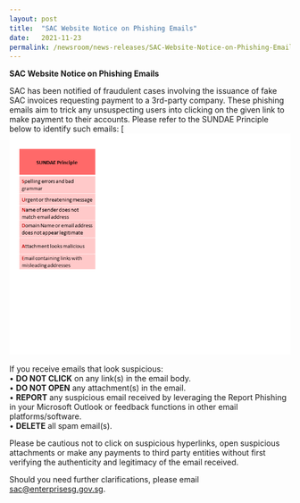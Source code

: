 ```yaml
---
layout: post
title:  "SAC Website Notice on Phishing Emails"
date:   2021-11-23
permalink: /newsroom/news-releases/SAC-Website-Notice-on-Phishing-Emails
---
```


**SAC Website Notice on Phishing Emails**
 
SAC has been notified of fraudulent cases involving the issuance of fake SAC invoices requesting payment to a 3rd-party company. These phishing emails aim to trick any unsuspecting users into clicking on the given link to make payment to their accounts.
Please refer to the SUNDAE Principle below to identify such emails:
[![SUNDAE Principle](/images/press-release/photos/Sundae1.png)

If you receive emails that look suspicious:<br/>
• **DO NOT CLICK** on any link(s) in the email body.<br/>
• **DO NOT OPEN** any attachment(s) in the email.<br/>
• **REPORT** any suspicious email received by leveraging the Report Phishing in your Microsoft Outlook or feedback functions in other email platforms/software.<br/>
• **DELETE** all spam email(s).

 
Please be cautious not to click on suspicious hyperlinks, open suspicious attachments or make any payments to third party entities without first verifying the authenticity and legitimacy of the email received.
 
Should you need further clarifications, please email sac@enterprisesg.gov.sg.
 
